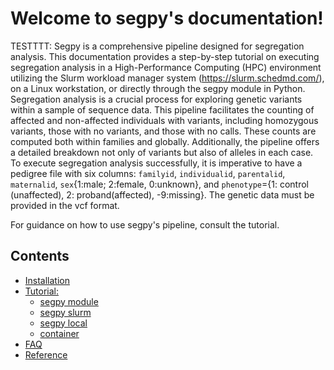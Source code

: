 # Welcome to segpy's documentation!
TESTTTT: Segpy is a comprehensive pipeline designed for segregation analysis. This documentation provides a step-by-step tutorial on executing segregation analysis in a High-Performance Computing (HPC) environment utilizing the Slurm workload manager system (https://slurm.schedmd.com/), on a Linux workstation, or directly through the segpy module in Python. Segregation analysis is a crucial process for exploring genetic variants within a sample of sequence data. This pipeline facilitates the counting of affected and non-affected individuals with variants, including homozygous variants, those with no variants, and those with no calls. These counts are computed both within families and globally. Additionally, the pipeline offers a detailed breakdown not only of variants but also of alleles in each case. To execute segregation analysis successfully, it is imperative to have a pedigree file with six columns: `familyid`, `individualid`, `parentalid`, `maternalid`, `sex`{1:male; 2:female, 0:unknown}, and `phenotype`={1: control (unaffected), 2: proband(affected), -9:missing}. The genetic data must be provided in the vcf format.

For guidance on how to use segpy's pipeline, consult the tutorial.

## Contents
- [Installation](installation.md)
- [Tutorial:]()
    - [segpy module](segpy_module.md)
    - [segpy slurm](segpy_slurm.md)
    - [segpy local](segpy_local.md)
    - [container](container.md)
- [FAQ](FAQ.md)
- [Reference](reference.md)
